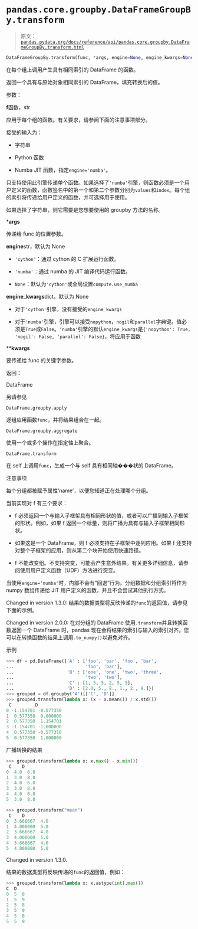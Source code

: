 # `pandas.core.groupby.DataFrameGroupBy.transform`

> 原文：[`pandas.pydata.org/docs/reference/api/pandas.core.groupby.DataFrameGroupBy.transform.html`](https://pandas.pydata.org/docs/reference/api/pandas.core.groupby.DataFrameGroupBy.transform.html)

```py
DataFrameGroupBy.transform(func, *args, engine=None, engine_kwargs=None, **kwargs)
```

在每个组上调用产生具有相同索引的 DataFrame 的函数。

返回一个具有与原始对象相同索引的 DataFrame，填充转换后的值。

参数：

**f**函数，str

应用于每个组的函数。有关要求，请参阅下面的注意事项部分。

接受的输入为：

+   字符串

+   Python 函数

+   Numba JIT 函数，指定`engine='numba'`。

只支持使用此引擎传递单个函数。如果选择了`'numba'`引擎，则函数必须是一个用户定义的函数，函数签名中的第一个和第二个参数分别为`values`和`index`。每个组的索引将传递给用户定义的函数，并可选择用于使用。

如果选择了字符串，则它需要是您想要使用的 groupby 方法的名称。

***args**

传递给 func 的位置参数。

**engine**str，默认为 None

+   `'cython'`：通过 cython 的 C 扩展运行函数。

+   `'numba'`：通过 numba 的 JIT 编译代码运行函数。

+   `None`：默认为`'cython'`或全局设置`compute.use_numba`

**engine_kwargs**dict，默认为 None

+   对于`'cython'`引擎，没有接受的`engine_kwargs`

+   对于`'numba'`引擎，引擎可以接受`nopython`，`nogil`和`parallel`字典键。值必须是`True`或`False`。`'numba'`引擎的默认`engine_kwargs`是`{'nopython': True, 'nogil': False, 'parallel': False}`，将应用于函数

****kwargs**

要传递给 func 的关键字参数。

返回：

DataFrame

另请参见

`DataFrame.groupby.apply`

逐组应用函数`func`，并将结果组合在一起。

`DataFrame.groupby.aggregate`

使用一个或多个操作在指定轴上聚合。

`DataFrame.transform`

在 self 上调用`func`，生成一个与 self 具有相同轴���状的 DataFrame。

注意事项

每个分组都被赋予属性‘name’，以便您知道正在处理哪个分组。

当前实现对 f 有三个要求：

+   f 必须返回一个与输入子框架具有相同形状的值，或者可以广播到输入子框架的形状。例如，如果 f 返回一个标量，则将广播为具有与输入子框架相同形状。

+   如果这是一个 DataFrame，则 f 必须支持在子框架中逐列应用。如果 f 还支持对整个子框架的应用，则从第二个块开始使用快速路径。

+   f 不能改变组。不支持突变，可能会产生意外结果。有关更多详细信息，请参阅使用用户定义函数（UDF）方法进行突变。

当使用`engine='numba'`时，内部不会有“回退”行为。分组数据和分组索引将作为 numpy 数组传递给 JIT 用户定义的函数，并且不会尝试其他执行方式。

Changed in version 1.3.0: 结果的数据类型将反映传递的`func`的返回值，请参见下面的示例。

Changed in version 2.0.0: 在对分组的 DataFrame 使用`.transform`并且转换函数返回一个 DataFrame 时，pandas 现在会将结果的索引与输入的索引对齐。您可以在转换函数的结果上调用`.to_numpy()`以避免对齐。

示例

```py
>>> df = pd.DataFrame({'A' : ['foo', 'bar', 'foo', 'bar',
...                           'foo', 'bar'],
...                    'B' : ['one', 'one', 'two', 'three',
...                           'two', 'two'],
...                    'C' : [1, 5, 5, 2, 5, 5],
...                    'D' : [2.0, 5., 8., 1., 2., 9.]})
>>> grouped = df.groupby('A')[['C', 'D']]
>>> grouped.transform(lambda x: (x - x.mean()) / x.std())
 C         D
0 -1.154701 -0.577350
1  0.577350  0.000000
2  0.577350  1.154701
3 -1.154701 -1.000000
4  0.577350 -0.577350
5  0.577350  1.000000 
```

广播转换的结果

```py
>>> grouped.transform(lambda x: x.max() - x.min())
 C    D
0  4.0  6.0
1  3.0  8.0
2  4.0  6.0
3  3.0  8.0
4  4.0  6.0
5  3.0  8.0 
```

```py
>>> grouped.transform("mean")
 C    D
0  3.666667  4.0
1  4.000000  5.0
2  3.666667  4.0
3  4.000000  5.0
4  3.666667  4.0
5  4.000000  5.0 
```

Changed in version 1.3.0.

结果的数据类型将反映传递的`func`的返回值，例如：

```py
>>> grouped.transform(lambda x: x.astype(int).max())
C  D
0  5  8
1  5  9
2  5  8
3  5  9
4  5  8
5  5  9 
```
